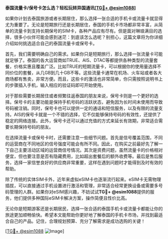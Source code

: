 **泰国流量卡/保号卡怎么选？轻松玩转异国通讯[[TG💪+ @esim1088](https://t.me/s/esim1088)]**

如果你计划去泰国旅游或者长期居住，那么选择一张合适的手机卡或流量卡就显得尤为重要了。无论是短期旅行还是长期居住，泰国的手机卡市场都非常丰富，从简单的流量卡到支持长期保号的SIM卡，各种产品应有尽有。但是面对琳琅满目的选择，很多小伙伴可能会感到迷茫：到底该怎么选呢？别担心，这篇文章将为你详细介绍如何挑选适合自己的泰国流量卡或保号卡。

首先，我们需要明确自己的需求。如果你只是短期旅行，那么选择一张流量卡可能就足够了。泰国的各大运营商如TRUE、AIS、DTAC等都提供各种类型的流量套餐，价格实惠且覆盖广泛。比如TRUE的短期流量卡，可以根据你的使用量选择不同价位的套餐，从几GB到几十GB不等。这些流量卡通常在机场、火车站或者各大商场都有售卖，非常方便。而且，这些卡的激活也非常简单，你只需按照说明书上的步骤插入手机，输入相应的验证码即可开始使用。

对于那些需要长期居住或者频繁往返泰国的朋友来说，保号卡则是一个更好的选择。保号卡的主要功能是保持手机号码的活跃状态，避免因为长时间未使用而导致号码被注销。同时，保号卡也可以提供一定的通话和短信服务，以及有限的流量支持。AIS的保号卡就是一个不错的选择，它不仅能够保持号码的有效性，还提供了稳定的网络连接。此外，保号卡还可以通过充值的方式来延长有效期，非常适合需要长期保持号码的朋友。

在选择流量卡或保号卡时，还需要注意一些细节问题。首先是信号覆盖范围，不同的运营商在不同地区的信号强度可能会有所不同。因此，在购买之前最好先了解一下自己主要活动区域的运营商信号情况。其次是资费问题，虽然流量卡的价格相对便宜，但也要注意是否有隐藏费用，比如超出套餐后的额外收费等。最后是售后服务，选择一家信誉良好的供应商非常重要，这样在遇到问题时才能得到及时有效的帮助。

除了传统的实体SIM卡外，近年来虚拟eSIM卡也逐渐流行起来。eSIM卡无需物理插拔，可以直接通过手机设置进行激活和管理，非常适合经常更换设备或需要多号码管理的人群。如果你对eSIM感兴趣，不妨试试**TG💪+ @esim1088**提供的服务，他们提供多种国际eSIM卡解决方案，操作简便且性价比高。

无论你是短期游客还是长期居民，选择一张合适的泰国手机卡或流量卡都能让你的旅途更加顺畅愉快。希望本文能帮助你更好地了解泰国的手机卡市场，并找到最适合自己的产品。记住，合理规划预算、充分了解需求是成功选购的关键！

[[TG💪+ @esim1088](https://t.me/s/esim1088) ![Image](https://i.postimg.cc/4NQfJmqS/Snipaste-2025-05-13-00-14-12.png)]